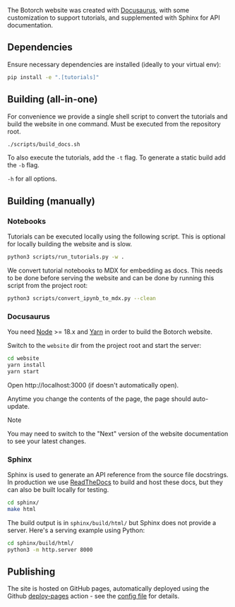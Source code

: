 The Botorch website was created with [Docusaurus](https://docusaurus.io/), with some customization to support tutorials, and supplemented with Sphinx for API documentation.

## Dependencies

Ensure necessary dependencies are installed (ideally to your virtual env):
```bash
pip install -e ".[tutorials]"
```

## Building (all-in-one)

For convenience we provide a single shell script to convert the tutorials and build the website in one command. Must be executed from the repository root.
```bash
./scripts/build_docs.sh
```

To also execute the tutorials, add the `-t` flag.
To generate a static build add the `-b` flag.

`-h` for all options.


## Building (manually)

### Notebooks

Tutorials can be executed locally using the following script. This is optional for locally building the website and is slow.
```bash
python3 scripts/run_tutorials.py -w .
```

We convert tutorial notebooks to MDX for embedding as docs. This needs to be done before serving the website and can be done by running this script from the project root:

```bash
python3 scripts/convert_ipynb_to_mdx.py --clean
```

### Docusaurus
You need [Node](https://nodejs.org/en/) >= 18.x and
[Yarn](https://yarnpkg.com/en/) in order to build the Botorch website.

Switch to the `website` dir from the project root and start the server:
```bash
cd website
yarn install
yarn start
```

Open http://localhost:3000 (if doesn't automatically open).

Anytime you change the contents of the page, the page should auto-update.

> [!NOTE]
> You may need to switch to the "Next" version of the website documentation to see your latest changes.

### Sphinx
Sphinx is used to generate an API reference from the source file docstrings. In production we use [ReadTheDocs](https://botorch.readthedocs.io/en/stable/index.html) to build and host these docs, but they can also be built locally for testing.
```sh
cd sphinx/
make html
```

The build output is in `sphinx/build/html/` but Sphinx does not provide a server. Here's a serving example using Python:

```sh
cd sphinx/build/html/
python3 -m http.server 8000
```


## Publishing

The site is hosted on GitHub pages, automatically deployed using the Github [deploy-pages](https://github.com/actions/deploy-pages) action - see the
[config file](https://github.com/meta-pytorch/botorch/blob/main/.github/workflows/publish_website.yml) for details.
